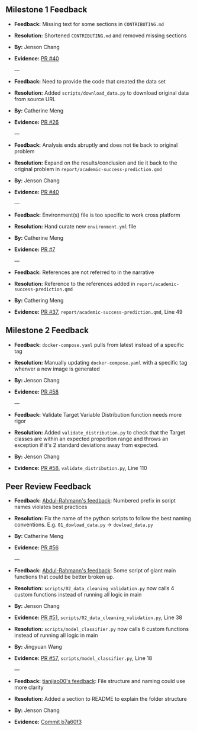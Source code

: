 ## Milestone 1 Feedback

-   **Feedback:** Missing text for some sections in `CONTRIBUTING.md`

-   **Resolution:** Shortened `CONTRIBUTING.md` and removed missing sections

-   **By:** Jenson Chang

-   **Evidence:** [PR #40](https://github.com/UBC-MDS/academic-success-prediction/pull/40/files)

    —

-   **Feedback:** Need to provide the code that created the data set

-   **Resolution:** Added `scripts/download_data.py` to download original data from source URL

-   **By:** Catherine Meng

-   **Evidence:** [PR #26](https://github.com/UBC-MDS/academic-success-prediction/pull/26/files)

    —

-   **Feedback:** Analysis ends abruptly and does not tie back to original problem

-   **Resolution:** Expand on the results/conclusion and tie it back to the original problem in `report/academic-success-prediction.qmd`

-   **By:** Jenson Chang

-   **Evidence:** [PR #40](https://github.com/UBC-MDS/academic-success-prediction/pull/40/files)

    —

-   **Feedback:** Environment(s) file is too specific to work cross platform

-   **Resolution:** Hand curate new `environment.yml` file

-   **By:** Catherine Meng

-   **Evidence:** [PR #7](https://github.com/UBC-MDS/academic-success-prediction/pull/7/files)

    —

-   **Feedback:** References are not referred to in the narrative

-   **Resolution:** Reference to the references added in `report/academic-success-prediction.qmd`

-   **By:** Cathering Meng

-   **Evidence:** [PR #37](https://github.com/UBC-MDS/academic-success-prediction/pull/37/files), `report/academic-success-prediction.qmd`, Line 49

## Milestone 2 Feedback

-   **Feedback:** `docker-compose.yaml` pulls from latest instead of a specific tag

-   **Resolution:** Manually updating `docker-compose.yaml` with a specific tag whenver a new image is generated

-   **By:** Jenson Chang

-   **Evidence:** [PR #58](https://github.com/UBC-MDS/academic-success-prediction/pull/58/files)

    —

-   **Feedback:** Validate Target Variable Distribution function needs more rigor

-   **Resolution:** Added `validate_distribution.py` to check that the Target classes are within an expected proportion range and throws an exception if it's 2 standard deviations away from expected. 

-   **By:** Jenson Chang

-   **Evidence:** [PR #58](https://github.com/UBC-MDS/academic-success-prediction/pull/58/files), `validate_distribution.py`, Line 110

## Peer Review Feedback

-   **Feedback:** [Abdul-Rahmann's feedback](https://github.com/UBC-MDS/data-analysis-review-2024/issues/11#issuecomment-2530167190): Numbered prefix in script names violates best practices

-   **Resolution:** Fix the name of the python scripts to follow the best naming conventions. E.g. `01_dowload_data.py` -\> `dowload_data.py`

-   **By:** Catherine Meng

-   **Evidence:** [PR #56](https://github.com/UBC-MDS/academic-success-prediction/pull/56)

    —

-   **Feedback:** [Abdul-Rahmann's feedback](https://github.com/UBC-MDS/data-analysis-review-2024/issues/11#issuecomment-2530167190): Some script of giant main functions that could be better broken up.

-   **Resolution:** `scripts/02_data_cleaning_validation.py` now calls 4 custom functions instead of running all logic in main

-   **By:** Jenson Chang

-   **Evidence:** [PR #51](https://github.com/UBC-MDS/academic-success-prediction/pull/51/files), `scripts/02_data_cleaning_validation.py`, Line 38

-   **Resolution:** `scripts/model_classifier.py` now calls 6 custom functions instead of running all logic in main

-   **By:** Jingyuan Wang

-   **Evidence:** [PR #57](https://github.com/UBC-MDS/academic-success-prediction/pull/57/files), `scripts/model_classifier.py`, Line 18

    —

-   **Feedback:** [tianjiao00's feedback](https://github.com/UBC-MDS/data-analysis-review-2024/issues/11#issuecomment-2534180728): File structure and naming could use more clarity


-   **Resolution:** Added a section to README to explain the folder structure

-   **By:** Jenson Chang

-   **Evidence:** [Commit b7a60f3](https://github.com/UBC-MDS/academic-success-prediction/commit/b7a60f3fc8af32e69fc6bf5a217455bf097c45da)
